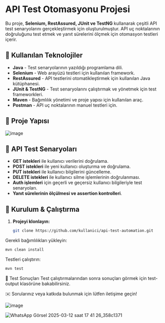 # API Test Otomasyonu Projesi

Bu proje, **Selenium, RestAssured, JUnit ve TestNG** kullanarak çeşitli API test senaryolarını gerçekleştirmek için oluşturulmuştur. API uç noktalarının doğruluğunu test etmek ve yanıt sürelerini ölçmek için otomasyon testleri içerir.

## 📌 Kullanılan Teknolojiler
- **Java** - Test senaryolarının yazıldığı programlama dili.
- **Selenium** - Web arayüzü testleri için kullanılan framework.
- **RestAssured** - API testlerini otomatikleştirmek için kullanılan Java kütüphanesi.
- **JUnit & TestNG** - Test senaryolarını çalıştırmak ve yönetmek için test frameworkleri.
- **Maven** - Bağımlılık yönetimi ve proje yapısı için kullanılan araç.
- **Postman** - API uç noktalarının manuel testleri için.

## 🚀 Proje Yapısı
![image](https://github.com/user-attachments/assets/43c78275-7cf3-4e48-93c3-0f8c90c90635)


## 📌 API Test Senaryoları
- **GET istekleri** ile kullanıcı verilerini doğrulama.
- **POST istekleri** ile yeni kullanıcı oluşturma ve doğrulama.
- **PUT istekleri** ile kullanıcı bilgilerini güncelleme.
- **DELETE istekleri** ile kullanıcı silme işlemlerinin doğrulanması.
- **Auth işlemleri** için geçerli ve geçersiz kullanıcı bilgileriyle test senaryoları.
- **Yanıt sürelerinin ölçülmesi ve assertion kontrolleri**.

## 🔧 Kurulum & Çalıştırma
1. **Projeyi klonlayın:**
   ```sh
   git clone https://github.com/kullanici/api-test-automation.git
Gerekli bağımlılıkları yükleyin:
 ```sh
mvn clean install
 ```
Testleri çalıştırın:
 ```sh
mvn test
 ```
📌 Test Sonuçları
Test çalıştırmalarından sonra sonuçları görmek için test-output klasörüne bakabilirsiniz.

✉️ Sorularınız veya katkıda bulunmak için lütfen iletişime geçin!

![image](https://github.com/user-attachments/assets/84167c3b-5371-4536-83c3-23bd810cd574)


![WhatsApp Görsel 2025-03-12 saat 17 41 26_358c1371](https://github.com/user-attachments/assets/be30706e-4434-408d-8baf-627f930bdd7b)

